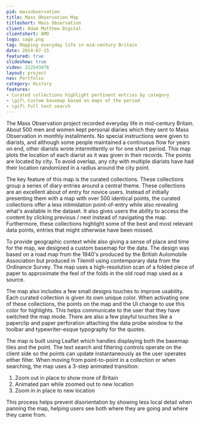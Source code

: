 ```yaml
---
pid: massobservation
title: Mass Observation Map
titleshort: Mass Observation
client: Adam Matthew Digital
clientshort: AMD
logo: sage.png
tag: Mapping everyday life in mid-century Britain
date: 2014-07-15
featured: true
slideshow: true
video: 212543476
layout: project
nav: Portfolio
category: History
features:
- Curated collections highlight pertinent entries by category
- \gif\ Custom basemap based on maps of the period
- \gif\ Full text search
---
```


The Mass Observation project recorded everyday life in mid-century Britain. About 500 men and women kept personal diaries which they sent to Mass Observation in monthly installments. No special instructions were given to diarists, and although some people maintained a continuous flow for years on end, other diarists wrote intermittently or for one short period. This map plots the location of each diarist as it was given in their records. The points are located by city. To avoid overlap, any city with multiple diarists have had their location randomized in a radius around the city point.

The key feature of this map is the curated collections. These collections group a series of diary entries around a central theme. These collections are an excellent about of entry for novice users. Instead of initially presenting them with a map with over 500 identical points, the curated collections offer a less intimidation point-of-entry while also revealing what's available in the dataset. It also gives users the ability to access the content by clicking previous / next instead of navigating the map. Furthermore, these collections highlight some of the best and most relevant data points, entries that might otherwise have been missed.

To provide geographic context while also giving a sense of place and time for the map, we designed a custom basemap for the data. The design was based on a road map from the 1940's produced by the British Automobile Association but produced in Tilemill using contemporary data from the Ordinance Survey. The map uses a high-resolution scan of a folded piece of paper to approximate the feel of the folds in the old road map used as a source.

The map also includes a few small designs touches to improve usability. Each curated collection is given its own unique color. When activating one of these collections, the points on the map and the UI change to use this color for highlights. This helps communicate to the user that they have switched the map mode. There are also a few playful touches like a paperclip and paper perforation attaching the data probe window to the toolbar and typewriter-esque typography for the quotes.

The map is built using Leaflet which handles displaying both the basemap tiles and the point. The text search and filtering controls operate on the client side so the points can update instantaneously as the user operates either filter. When moving from point-to-point in a collection or when searching, the map uses a 3-step animated transition:
  1. Zoom out in place to show more of Britain
  2. Animated pan while zoomed out to new location
  3. Zoom in in place to new location

This process helps prevent disorientation by showing less local detail when panning the map, helping users see both where they are going and where they came from.